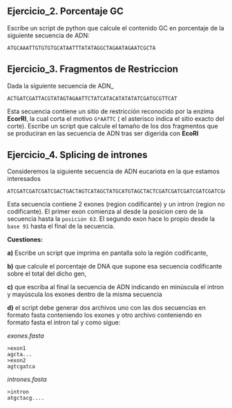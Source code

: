 Ejercicio_2. Porcentaje GC
----------------------------
Escribe un script de python que calcule el contenido GC en porcentaje de la siguiente secuencia de ADN:
```
ATGCAAATTGTGTGTGCATAATTTATATAGGCTAGAATAGAATCGCTA
```


Ejercicio_3. Fragmentos de Restriccion
--------------------------------------
Dada la siguiente secuencia de ADN_
```
ACTGATCGATTACGTATAGTAGAATTCTATCATACATATATATCGATGCGTTCAT
```

Esta secuencia contiene un sitio de restricción reconocido por la enzima __EcorRI__, la cual corta el motivo  `G*AATTC` ( el asterisco indica el sitio exacto del corte). 
Escribe un script que calcule el tamaño de los dos fragmentos que se produciran en las secuencia de ADN tras ser digerida con __EcoRI__

Ejercicio_4. Splicing de intrones
----------------------------------
Consideremos la siguiente secuencia de ADN eucariota en la que estamos interesados

```
ATCGATCGATCGATCGACTGACTAGTCATAGCTATGCATGTAGCTACTCGATCGATCGATCGATCGATCGATCGATCGATCGATCATGCTATCATCGATCGATATCGATGCATCGACTACTAT
```

Esta secuencia contiene 2 exones (region codificante) y un intron (region no codificante). El primer exon comienza al desde la posicion cero de la secuencia hasta la `posición 63`. El segundo exon hace lo propio desde la `base 91` hasta el final de la secuencia.


__Cuestiones:__

__a)__ Escribe un script que imprima en pantalla solo la región codificante,

__b)__ que calcule el porcentaje de DNA que supone esa secuencia codificante sobre el total del dicho gen,

__c)__ que escriba al final la secuencia de ADN indicando en minúscula el intron y mayúscula los exones dentro de la misma secuencia

__d)__ el script debe generar dos archivos uno con las dos secuencias en formato fasta conteniendo los exones y otro archivo conteniendo en formato fasta el intron tal y como sigue:

*exones.fasta*
```
>exon1
agcta...
>exon2
agtcgatca
```
*intrones.fasta*
```
>intron
atgctacg....
```
